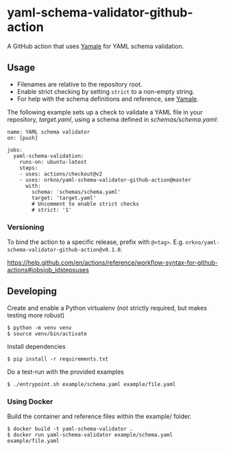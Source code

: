 # yaml-schema-validator-github-action

A GitHub action that uses [Yamale][] for YAML schema validation.

## Usage

- Filenames are relative to the repository root.
- Enable strict checking by setting `strict` to a non-empty string.
- For help with the schema definitions and reference, see [Yamale][].

The following example sets up a check to validate a YAML file in your
repository, *target.yaml*, using a schema defined in *schemas/schema.yaml*:

```
name: YAML schema validator
on: [push]

jobs:
  yaml-schema-validation:
    runs-on: ubuntu-latest
    steps:
    - uses: actions/checkout@v2
    - uses: nrkno/yaml-schema-validator-github-action@master
      with:
        schema: 'schemas/schema.yaml'
        target: 'target.yaml'
        # Uncomment to enable strict checks
        # strict: '1'
```

### Versioning

To bind the action to a specific release, prefix with `@<tag>`.
E.g. `nrkno/yaml-schema-validator-github-action@v0.1.0`.

https://help.github.com/en/actions/reference/workflow-syntax-for-github-actions#jobsjob_idstepsuses

## Developing

Create and enable a Python virtualenv (not strictly required, but makes testing
more robust)

```
$ python -m venv venv
$ source venv/bin/activate
```

Install dependencies

```
$ pip install -r requirements.txt
```

Do a test-run with the provided examples

```
$ ./entrypoint.sh example/schema.yaml example/file.yaml
```

### Using Docker

Build the container and reference files within the example/ folder.

```
$ docker build -t yaml-schema-validator .
$ docker run yaml-schema-validator example/schema.yaml example/file.yaml
```


[Yamale]: https://github.com/23andMe/Yamale
